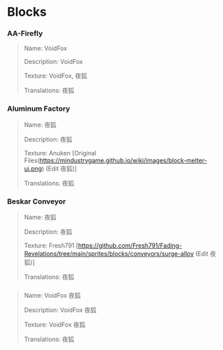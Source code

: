 # Blocks

### AA-Firefly
> Name: VoidFox
> 
> Description: VoidFox
> 
> Texture: VoidFox, 夜狐
> 
> Translations: 夜狐

### Aluminum Factory
> Name: 夜狐
> 
> Description: 夜狐
> 
> Texture: Anuken [Original Files(https://mindustrygame.github.io/wiki/images/block-melter-ui.png) (Edit 夜狐)]
> 
> Translations: 夜狐

### Beskar Conveyor
> Name: 夜狐
> 
> Description: 夜狐
> 
> Texture: Fresh791 [https://github.com/Fresh791/Fading-Revelations/tree/main/sprites/blocks/conveyors/surge-alloy (Edit 夜狐)]
> 
> Translations: 夜狐

### 
> Name: VoidFox 夜狐
> 
> Description: VoidFox 夜狐
> 
> Texture: VoidFox 夜狐
> 
> Translations: 夜狐
